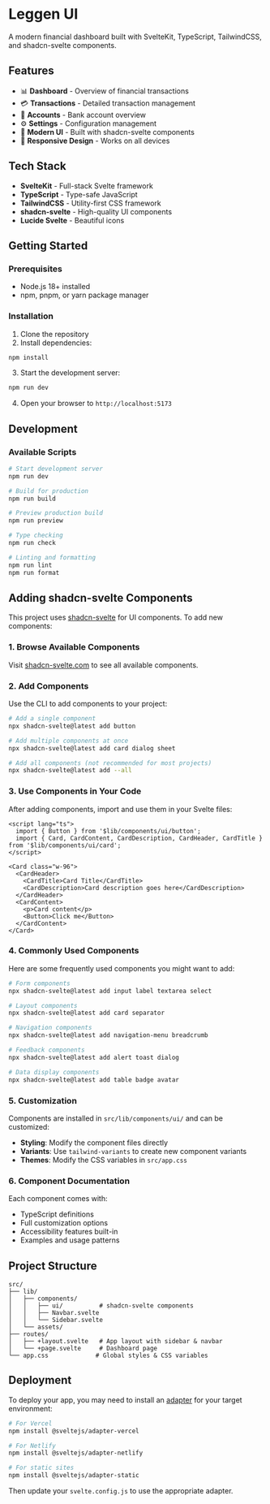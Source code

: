 # Leggen UI

A modern financial dashboard built with SvelteKit, TypeScript, TailwindCSS, and shadcn-svelte components.

## Features

- 📊 **Dashboard** - Overview of financial transactions
- 💳 **Transactions** - Detailed transaction management
- 🏦 **Accounts** - Bank account overview
- ⚙️ **Settings** - Configuration management
- 🎨 **Modern UI** - Built with shadcn-svelte components
- 📱 **Responsive Design** - Works on all devices

## Tech Stack

- **SvelteKit** - Full-stack Svelte framework
- **TypeScript** - Type-safe JavaScript
- **TailwindCSS** - Utility-first CSS framework
- **shadcn-svelte** - High-quality UI components
- **Lucide Svelte** - Beautiful icons

## Getting Started

### Prerequisites

- Node.js 18+ installed
- npm, pnpm, or yarn package manager

### Installation

1. Clone the repository
2. Install dependencies:

```bash
npm install
```

3. Start the development server:

```bash
npm run dev
```

4. Open your browser to `http://localhost:5173`

## Development

### Available Scripts

```bash
# Start development server
npm run dev

# Build for production
npm run build

# Preview production build
npm run preview

# Type checking
npm run check

# Linting and formatting
npm run lint
npm run format
```

## Adding shadcn-svelte Components

This project uses [shadcn-svelte](https://shadcn-svelte.com/) for UI components. To add new components:

### 1. Browse Available Components

Visit [shadcn-svelte.com](https://shadcn-svelte.com/) to see all available components.

### 2. Add Components

Use the CLI to add components to your project:

```bash
# Add a single component
npx shadcn-svelte@latest add button

# Add multiple components at once
npx shadcn-svelte@latest add card dialog sheet

# Add all components (not recommended for most projects)
npx shadcn-svelte@latest add --all
```

### 3. Use Components in Your Code

After adding components, import and use them in your Svelte files:

```svelte
<script lang="ts">
  import { Button } from '$lib/components/ui/button';
  import { Card, CardContent, CardDescription, CardHeader, CardTitle } from '$lib/components/ui/card';
</script>

<Card class="w-96">
  <CardHeader>
    <CardTitle>Card Title</CardTitle>
    <CardDescription>Card description goes here</CardDescription>
  </CardHeader>
  <CardContent>
    <p>Card content</p>
    <Button>Click me</Button>
  </CardContent>
</Card>
```

### 4. Commonly Used Components

Here are some frequently used components you might want to add:

```bash
# Form components
npx shadcn-svelte@latest add input label textarea select

# Layout components
npx shadcn-svelte@latest add card separator

# Navigation components
npx shadcn-svelte@latest add navigation-menu breadcrumb

# Feedback components
npx shadcn-svelte@latest add alert toast dialog

# Data display components
npx shadcn-svelte@latest add table badge avatar
```

### 5. Customization

Components are installed in `src/lib/components/ui/` and can be customized:

- **Styling**: Modify the component files directly
- **Variants**: Use `tailwind-variants` to create new component variants
- **Themes**: Modify the CSS variables in `src/app.css`

### 6. Component Documentation

Each component comes with:
- TypeScript definitions
- Full customization options
- Accessibility features built-in
- Examples and usage patterns

## Project Structure

```
src/
├── lib/
│   ├── components/
│   │   ├── ui/          # shadcn-svelte components
│   │   ├── Navbar.svelte
│   │   └── Sidebar.svelte
│   └── assets/
├── routes/
│   ├── +layout.svelte   # App layout with sidebar & navbar
│   └── +page.svelte     # Dashboard page
└── app.css             # Global styles & CSS variables
```

## Deployment

To deploy your app, you may need to install an [adapter](https://svelte.dev/docs/kit/adapters) for your target environment:

```bash
# For Vercel
npm install @sveltejs/adapter-vercel

# For Netlify
npm install @sveltejs/adapter-netlify

# For static sites
npm install @sveltejs/adapter-static
```

Then update your `svelte.config.js` to use the appropriate adapter.
